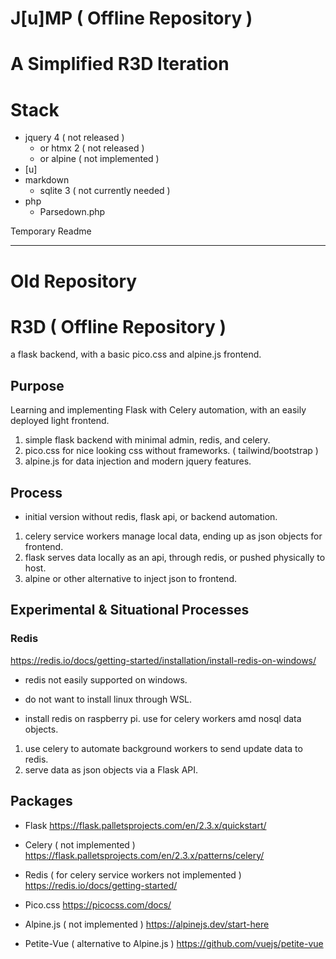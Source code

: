# J[u]MP ( Offline Repository )
# A Simplified R3D Iteration

# Stack
-   jquery 4 ( not released )
    - or htmx 2 ( not released )
    - or alpine ( not implemented )
-   [u]
-   markdown
    - sqlite 3 ( not currently needed )
-   php
    - Parsedown.php




Temporary Readme

---


# Old Repository
# R3D ( Offline Repository )
a flask backend, with a basic pico.css and alpine.js frontend.


## Purpose
Learning and implementing Flask with Celery automation, with an easily deployed light frontend.

1. simple flask backend with minimal admin, redis, and celery.
2. pico.css for nice looking css without frameworks. ( tailwind/bootstrap )
3. alpine.js for data injection and modern jquery features.

## Process
- initial version without redis, flask api, or backend automation.
1. celery service workers manage local data, ending up as json objects for frontend.
2. flask serves data locally as an api, through redis, or pushed physically to host.
3. alpine or other alternative to inject json to frontend. 


## Experimental & Situational Processes


### Redis
https://redis.io/docs/getting-started/installation/install-redis-on-windows/
- redis not easily supported on windows.
- do not want to install linux through WSL. 

- install redis on raspberry pi. use for celery workers amd nosql data objects.
1. use celery to automate background workers to send update data to redis. 
2. serve data as json objects via a Flask API.  


## Packages
- Flask
https://flask.palletsprojects.com/en/2.3.x/quickstart/

- Celery ( not implemented )
https://flask.palletsprojects.com/en/2.3.x/patterns/celery/

- Redis ( for celery service workers not implemented )
https://redis.io/docs/getting-started/

- Pico.css
https://picocss.com/docs/

- Alpine.js ( not implemented )
https://alpinejs.dev/start-here

- Petite-Vue ( alternative to Alpine.js )
https://github.com/vuejs/petite-vue



